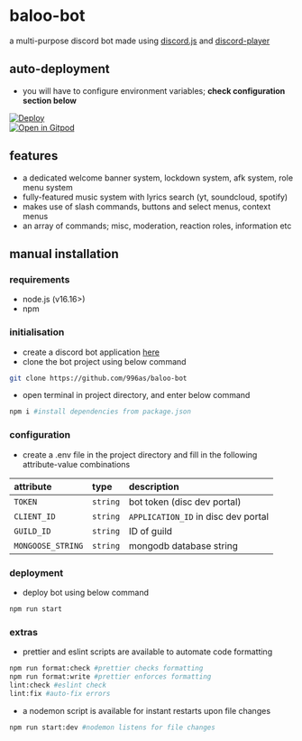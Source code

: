 # baloo-bot

a multi-purpose discord bot made using [discord.js](https://github.com/discordjs/discord.js) and [discord-player](https://github.com/Androz2091/discord-player)

## auto-deployment

-   you will have to configure environment variables; **check configuration section below**

[![Deploy](https://www.herokucdn.com/deploy/button.svg)](https://heroku.com/deploy?template=https://github.com/996as/baloo-bot)
<br>
[![Open in Gitpod](https://camo.githubusercontent.com/76e60919474807718793857d8eb615e7a50b18b04050577e5a35c19421f260a3/68747470733a2f2f676974706f642e696f2f627574746f6e2f6f70656e2d696e2d676974706f642e737667)](https://gitpod.io/#https://github.com/996as/baloo-bot)

## features

-   a dedicated welcome banner system, lockdown system, afk system, role menu system
-   fully-featured music system with lyrics search (yt, soundcloud, spotify)
-   makes use of slash commands, buttons and select menus, context menus
-   an array of commands; misc, moderation, reaction roles, information etc

## manual installation

### requirements

-   node.js (v16.16>)
-   npm

### initialisation

-   create a discord bot application [here](https://discordjs.guide/preparations/setting-up-a-bot-application.html#creating-your-bot)
-   clone the bot project using below command

```bash
git clone https://github.com/996as/baloo-bot
```

-   open terminal in project directory, and enter below command

```sh
npm i #install dependencies from package.json
```

### configuration

-   create a .env file in the project directory and fill in the following attribute-value combinations

| attribute            | type     | description                         |
| :------------------- | :------- | :---------------------------------- |
| `TOKEN`              | `string` | bot token (disc dev portal)         |
| `CLIENT_ID`          | `string` | `APPLICATION_ID` in disc dev portal |
| `GUILD_ID`           | `string` | ID of guild                         |
| `MONGOOSE_STRING`    | `string` | mongodb database string             |

### deployment

-   deploy bot using below command

```sh
npm run start
```

### extras

-   prettier and eslint scripts are available to automate code formatting

```sh
npm run format:check #prettier checks formatting
npm run format:write #prettier enforces formatting
lint:check #eslint check
lint:fix #auto-fix errors
```

-   a nodemon script is available for instant restarts upon file changes

```sh
npm run start:dev #nodemon listens for file changes
```
